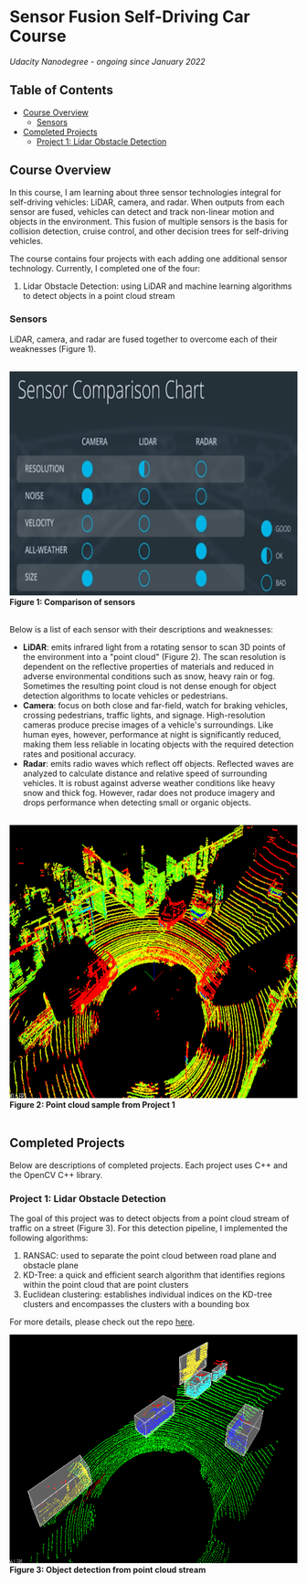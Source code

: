 # Sensor Fusion Self-Driving Car Course
*Udacity Nanodegree - ongoing since January 2022*

## Table of Contents
  - [Course Overview](#course-overview)
    - [Sensors](#sensors)
  - [Completed Projects](#completed-projects)
    - [Project 1: Lidar Obstacle Detection](#project-1-lidar-obstacle-detection)

## Course Overview

In this course, I am learning about three sensor technologies integral for self-driving vehicles: LiDAR, camera, and radar. When outputs from each sensor are fused, vehicles can detect and track non-linear motion and objects in the environment. This fusion of multiple sensors is the basis for collision detection, cruise control, and other decision trees for self-driving vehicles.

The course contains four projects with each adding one additional sensor technology. Currently, I completed one of the four:
1. Lidar Obstacle Detection: using LiDAR and machine learning algorithms to detect objects in a point cloud stream
<!-- 2. 2D Feature Tracking: using camera data with LiDAR to detect and calculate distances between an ego car and front car -->

### Sensors

LiDAR, camera, and radar are fused together to overcome each of their weaknesses (Figure 1). 

</br>

<img src="media/sensor-chart.png" width="773" height="392" />
<figcaption><b>Figure 1: Comparison of sensors</b></figcaption>

</br>

Below is a list of each sensor with their descriptions and weaknesses:
- **LiDAR**: emits infrared light from a rotating sensor to scan 3D points of the environment into a "point cloud" (Figure 2). The scan resolution is dependent on the reflective properties of materials and reduced in adverse environmental conditions such as snow, heavy rain or fog. Sometimes the resulting point cloud is not dense enough for object detection algorithms to locate vehicles or pedestrians.
- **Camera**: focus on both close and far-field, watch for braking vehicles, crossing pedestrians, traffic lights, and signage. High-resolution cameras produce precise images of a vehicle's surroundings. Like human eyes, however, performance at night is significantly reduced, making them less reliable in locating objects with the required detection rates and positional accuracy.
- **Radar**: emits radio waves which reflect off objects. Reflected waves are analyzed to calculate distance and relative speed of surrounding vehicles. It is robust against adverse weather conditions like heavy snow and thick fog. However, radar does not produce imagery and drops performance when detecting small or organic objects.

</br>

<img src="media/pointcloud-sample.png" width="953" height="478" />
<figcaption><b>Figure 2: Point cloud sample from Project 1</b></figcaption>
</br>

## Completed Projects
Below are descriptions of completed projects. Each project uses C++ and the OpenCV C++ library.

### Project 1: Lidar Obstacle Detection
The goal of this project was to detect objects from a point cloud stream of traffic on a street (Figure 3). For this detection pipeline, I implemented the following algorithms:
1. RANSAC: used to separate the point cloud between road plane and obstacle plane 
2. KD-Tree: a quick and efficient search algorithm that identifies regions within the point cloud that are point clusters
3. Euclidean clustering: establishes individual indices on the KD-tree clusters and encompasses the clusters with a bounding box

For more details, please check out the repo [here](Project_1_Lidar_Obstacle_Detection/).
</br>

<img src="media/project-1-1.gif" width="700" height="400" />
<figcaption><b>Figure 3: Object detection from point cloud stream</b></figcaption>
</br>

<!-- ## Project 2: 2D Feature Tracking -->



